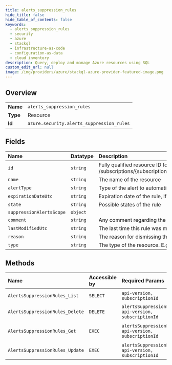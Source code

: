 ```yaml
---
title: alerts_suppression_rules
hide_title: false
hide_table_of_contents: false
keywords:
  - alerts_suppression_rules
  - security
  - azure    
  - stackql
  - infrastructure-as-code
  - configuration-as-data
  - cloud inventory
description: Query, deploy and manage Azure resources using SQL
custom_edit_url: null
image: /img/providers/azure/stackql-azure-provider-featured-image.png
---
```

  
    

## Overview
<table><tbody>
<tr><td><b>Name</b></td><td><code>alerts_suppression_rules</code></td></tr>
<tr><td><b>Type</b></td><td>Resource</td></tr>
<tr><td><b>Id</b></td><td><code>azure.security.alerts_suppression_rules</code></td></tr>
</tbody></table>

## Fields
| Name | Datatype | Description |
|:-----|:---------|:------------|
| `id` | `string` | Fully qualified resource ID for the resource. Ex - /subscriptions/{subscriptionId}/resourceGroups/{resourceGroupName}/providers/{resourceProviderNamespace}/{resourceType}/{resourceName} |
| `name` | `string` | The name of the resource |
| `alertType` | `string` | Type of the alert to automatically suppress. For all alert types, use '*' |
| `expirationDateUtc` | `string` | Expiration date of the rule, if value is not provided or provided as null this field will default to the maximum allowed expiration date. |
| `state` | `string` | Possible states of the rule |
| `suppressionAlertsScope` | `object` |  |
| `comment` | `string` | Any comment regarding the rule |
| `lastModifiedUtc` | `string` | The last time this rule was modified |
| `reason` | `string` | The reason for dismissing the alert |
| `type` | `string` | The type of the resource. E.g. "Microsoft.Compute/virtualMachines" or "Microsoft.Storage/storageAccounts" |
## Methods
| Name | Accessible by | Required Params | Description |
|:-----|:--------------|:----------------|:------------|
| `AlertsSuppressionRules_List` | `SELECT` | `api-version, subscriptionId` | List of all the dismiss rules for the given subscription |
| `AlertsSuppressionRules_Delete` | `DELETE` | `alertsSuppressionRuleName, api-version, subscriptionId` | Delete dismiss alert rule for this subscription. |
| `AlertsSuppressionRules_Get` | `EXEC` | `alertsSuppressionRuleName, api-version, subscriptionId` | Get dismiss rule, with name: {alertsSuppressionRuleName}, for the given subscription |
| `AlertsSuppressionRules_Update` | `EXEC` | `alertsSuppressionRuleName, api-version, subscriptionId` | Update existing rule or create new rule if it doesn't exist |
